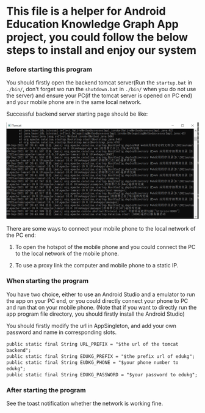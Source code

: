 # This file is a helper for Android Education Knowledge Graph App project, you could follow the below steps to install and enjoy our system

### Before starting this program

You should firstly open the backend tomcat server(Run the ``startup.bat`` in ``./bin/``, don't forget wo run the ``shutdown.bat`` in ``./bin/`` when you do not use the server) and ensure your PC(if the tomcat server is opened on PC end) and your mobile phone are in the same local network.

Successful backend server starting page should be like:

![](./doc/successful.png)

There are some ways to connect your mobile phone to the local network of the PC end:

1. To open the hotspot of the mobile phone and you could connect the PC to the local network of the mobile phone.

2. To use a proxy link the computer and mobile phone to a static IP.

### When starting the program

You have two choice, either to use an Android Studio and a emulator to run the app on your PC end, or you could directly connect your phone to PC and run that on your mobile phone. (Note that if you want to directly run the app program file directory, you should firstly install the Android Studio)

You should firstly modify the url in AppSingleton, and add your own password and name in corresponding slots.

```
public static final String URL_PREFIX = "$the url of the tomcat backend";
public static final String EDUKG_PREFIX = "$the prefix url of edukg";
public static final String EUDKG_PHONE = "$your phone number to edukg";
public static final String EDUKG_PASSWORD = "$your password to edukg";
```

### After starting the program

See the toast notification whether the network is working fine.